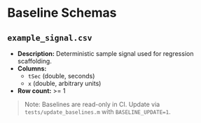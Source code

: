 # Baseline Schemas

## `example_signal.csv`
- **Description:** Deterministic sample signal used for regression scaffolding.
- **Columns:**
  - `tSec` (double, seconds)
  - `x` (double, arbitrary units)
- **Row count:** >= 1

> Note: Baselines are read-only in CI. Update via `tests/update_baselines.m` with `BASELINE_UPDATE=1`.

